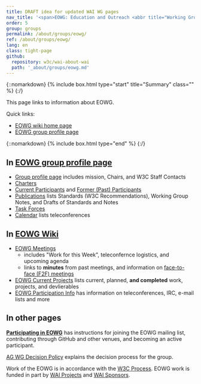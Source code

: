 ```yaml
---
title: DRAFT idea for updated WAI WG pages
nav_title: '<span>EOWG: Education and Outreach <abbr title="Working Group">WG</abbr></span>'
order: 5
group: groups
permalink: /about/groups/eowg/
ref: /about/groups/eowg/
lang: en
class: tight-page
github:
  repository: w3c/wai-about-wai
  path: '_about/groups/eowg.md'
---
```


{::nomarkdown}
{% include box.html type="start" title="Summary" class="" %}
{:/}

This page links to information about EOWG.

Quick links:
* [EOWG wiki home page](https://www.w3.org/WAI/EO/wiki/Main_Page)
* [EOWG group profile page](https://www.w3.org/groups/wg/eowg)

{::nomarkdown}
{% include box.html type="end" %}
{:/}

## In [EOWG group profile page](https://www.w3.org/groups/wg/eowg)
* [Group profile page](https://www.w3.org/groups/wg/eowg) includes mission, Chairs, and W3C Staff Contacts
* [Charters](https://www.w3.org/groups/wg/eowg/charters)
* [Current Participants](https://www.w3.org/groups/wg/eowg/participants) and [Former (Past) Participants](https://www.w3.org/groups/wg/eowg/former-participants)
* [Publications](https://www.w3.org/groups/wg/eowg/publications) lists Standards (W3C Recommendations), Working Group Notes, and Drafts of Standards and Notes
* [Task Forces](https://www.w3.org/groups/wg/ag/task-forces)
* [Calendar](https://www.w3.org/groups/wg/eowg/calendar) lists teleconferences

## In [EOWG Wiki](https://www.w3.org/WAI/EO/wiki/Main_Page)
* [EOWG Meetings](https://www.w3.org/WAI/EO/wiki/EOWG_Meetings)
  * includes "Work for this Week", teleconfernce logistics, and upcoming agenda
  * links to **minutes** from past meetings, and information on [face-to-face (F2F) meetings](https://www.w3.org/WAI/EO/wiki/EOWG_F2F)
* [EOWG Current Projects](https://www.w3.org/WAI/EO/wiki/EOWG_Current_Projects) lists current, planned, **and completed** work, projects, and devlierables
* [EOWG Participation Info](https://www.w3.org/WAI/EO/wiki/EOWG_Participation_Info) has information on teleconferences, IRC, e-mail lists and more

## In other pages

**[Participating in EOWG](/WAI/EO/participation)** has instructions for joining the EOWG mailing list, contributing through GitHub and other venues, and becoming an active participant.

[AG WG Decision Policy](https://www.w3.org/WAI/GL/decision-policy) explains the decision process for the group.

Work of the EOWG is in accordance with the [W3C Process](https://www.w3.org/Consortium/Process/). EOWG work is funded in part by [WAI Projects](https://www.w3.org/WAI/about/projects/) and [WAI Sponsors](http://www.w3.org/WAI/Sponsor).
